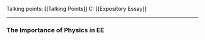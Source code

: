 Talking points: [[Talking Points]]
C: [[Expository Essay]]

---

### The Importance of Physics in EE

	
